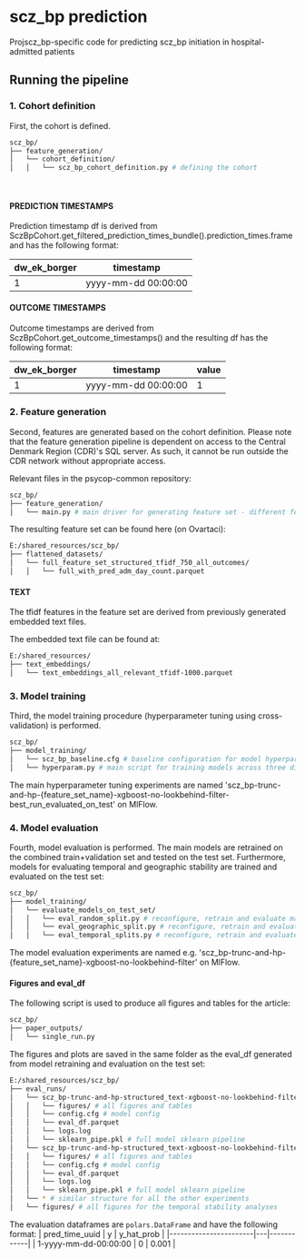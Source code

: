 # scz_bp prediction
Projscz_bp-specific code for predicting scz_bp initiation in hospital-admitted patients

## Running the pipeline

### 1. Cohort definition
First, the cohort is defined. 
```bash
scz_bp/  
├── feature_generation/ 
│   └── cohort_definition/
│   │   └── scz_bp_cohort_definition.py # defining the cohort
```

<br />


#### PREDICTION TIMESTAMPS
Prediction timestamp df is derived from SczBpCohort.get_filtered_prediction_times_bundle().prediction_times.frame and has the following format:

| dw_ek_borger | timestamp           |
|--------------|---------------------|
| 1            | yyyy-mm-dd 00:00:00 |


#### OUTCOME TIMESTAMPS
Outcome timestamps are derived from SczBpCohort.get_outcome_timestamps() and the resulting df has the following format:

| dw_ek_borger | timestamp       | value        |
|--------------|---------------------|---------------------|
| 1            | yyyy-mm-dd 00:00:00 | 1|


### 2. Feature generation
Second, features are generated based on the cohort definition. Please note that the feature generation pipeline is dependent on access to the Central Denmark Region (CDR)'s SQL server. As such, it cannot be run outside the CDR network without appropriate access.

Relevant files in the psycop-common repository: 
```bash
scz_bp/  
├── feature_generation/ 
│   └── main.py # main driver for generating feature set - different feature layers are defined in the script
```

The resulting feature set can be found here (on Ovartaci): 
```bash
E:/shared_resources/scz_bp/  
├── flattened_datasets/ 
│   └── full_feature_set_structured_tfidf_750_all_outcomes/
│   │   └── full_with_pred_adm_day_count.parquet
```

#### TEXT
The tfidf features in the feature set are derived from previously generated embedded text files.

The embedded text file can be found at:
```bash
E:/shared_resources/
├── text_embeddings/ 
│   └── text_embeddings_all_relevant_tfidf-1000.parquet
```

### 3. Model training
Third, the model training procedure (hyperparameter tuning using cross-validation) is performed.

```bash
scz_bp/ 
├── model_training/
│   └── scz_bp_baseline.cfg # baseline configuration for model hyperparameter tuning
│   └── hyperparam.py # main script for training models across three different feature set: only strcutured features, only text features, and both
```

The main hyperparameter tuning experiments are named 'scz_bp-trunc-and-hp-{feature_set_name}-xgboost-no-lookbehind-filter-best_run_evaluated_on_test' on MlFlow.

### 4. Model evaluation
Fourth, model evaluation is performed. The main models are retrained on the combined train+validation set and tested on the test set. Furthermore, models for evaluating temporal and geographic stability are trained and evaluated on the test set:

```bash
scz_bp/
├── model_training/
│   └── evaluate_models_on_test_set/
│   │   └── eval_random_split.py # reconfigure, retrain and evaluate main model
│   │   └── eval_geographic_split.py # reconfigure, retrain and evaluate geographic stability (trained on east and west sites, evaluated on central sites)
│   │   └── eval_temporal_splits.py # reconfigure, retrain and evaluate temporal stability
```

The model evaluation experiments are named e.g. 'scz_bp-trunc-and-hp-{feature_set_name}-xgboost-no-lookbehind-filter' on MlFlow.

#### Figures and eval_df

The following script is used to produce all figures and tables for the article:

```bash
scz_bp/
├── paper_outputs/
│   └── single_run.py
```

The figures and plots are saved in the same folder as the eval_df generated from model retraining and evaluation on the test set:

```bash
E:/shared_resources/scz_bp/
├── eval_runs/
│   └── scz_bp-trunc-and-hp-structured_text-xgboost-no-lookbehind-filter_best_run_evaluated_on_test/
│   │   └── figures/ # all figures and tables
│   │   └── config.cfg # model config
│   │   └── eval_df.parquet
│   │   └── logs.log
│   │   └── sklearn_pipe.pkl # full model sklearn pipeline
│   └── scz_bp-trunc-and-hp-structured_text-xgboost-no-lookbehind-filter_best_run_evaluated_on_geographic_test/
│   │   └── figures/ # all figures and tables
│   │   └── config.cfg # model config
│   │   └── eval_df.parquet
│   │   └── logs.log
│   │   └── sklearn_pipe.pkl # full model sklearn pipeline
│   └── * # similar structure for all the other experiments
│   └── figures/ # all figures for the temporal stability analyses
```

The evaluation dataframes are `polars.DataFrame` and have the following format:
| pred_time_uuid        | y | y_hat_prob |
|-----------------------|---|------------|
| 1-yyyy-mm-dd-00:00:00 | 0 | 0.001      |
